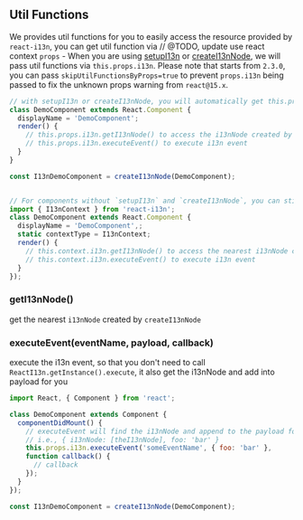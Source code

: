 ## Util Functions

We provides util functions for you to easily access the resource provided by `react-i13n`, you can get util function via
// @TODO, update use react context
`props` - When you are using [setupI13n](../api/setupI13n.md) or [createI13nNode](../api/createI13nNode.md), we will pass util functions via `this.props.i13n`. Please note that starts from `2.3.0`, you can pass `skipUtilFunctionsByProps=true` to prevent `props.i13n` being passed to fix the unknown props warning from `react@15.x`.

```js
// with setupI13n or createI13nNode, you will automatically get this.props.i13n for i13n util functions
class DemoComponent extends React.Component {
  displayName = 'DemoComponent';
  render() {
    // this.props.i13n.getI13nNode() to access the i13nNode created by createI13nNode
    // this.props.i13n.executeEvent() to execute i13n event
  }
}

const I13nDemoComponent = createI13nNode(DemoComponent);
```

```js

// For components without `setupI13n` and `createI13nNode`, you can still get i13n functions via context
import { I13nContext } from 'react-i13n';
class DemoComponent extends React.Component {
  displayName = 'DemoComponent',;
  static contextType = I13nContext;
  render() {
    // this.context.i13n.getI13nNode() to access the nearest i13nNode created by createI13nNode
    // this.context.i13n.executeEvent() to execute i13n event
  }
});

```

### getI13nNode()

get the nearest `i13nNode` created by `createI13nNode`

### executeEvent(eventName, payload, callback)

execute the i13n event, so that you don't need to call `ReactI13n.getInstance().execute`, it also get the i13nNode and add into payload for you

```js
import React, { Component } from 'react';

class DemoComponent extends Component {
  componentDidMount() {
    // executeEvent will find the i13nNode and append to the payload for you, which means the final payload will be the i13nNode plus the payload you defined,
    // i.e., { i13nNode: [theI13nNode], foo: 'bar' }
    this.props.i13n.executeEvent('someEventName', { foo: 'bar' },
    function callback() {
      // callback
    });
  }
});

const I13nDemoComponent = createI13nNode(DemoComponent);
```
